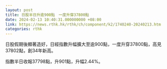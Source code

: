 ```yaml
---
layout: post
title: 日股半日升逾900點　一度升穿37800點
date: 2024-02-13 10:40:31.000000000 +08:00
link: https://news.rthk.hk/rthk/ch/component/k2/1740240-20240213.htm
categories: rthk
---
```


日股假期後顯著造好，日經指數升幅擴大至逾900點，一度升穿37800點，高見37802點，創34年新高。

指數半日收報37798點，升901點，升幅2.44%。
